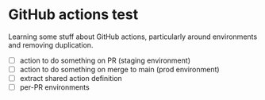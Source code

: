 # GitHub actions test

Learning some stuff about GitHub actions, particularly around environments and removing duplication.

- [ ] action to do something on PR (staging environment)
- [ ] action to do something on merge to main (prod environment)
- [ ] extract shared action definition
- [ ] per-PR environments
